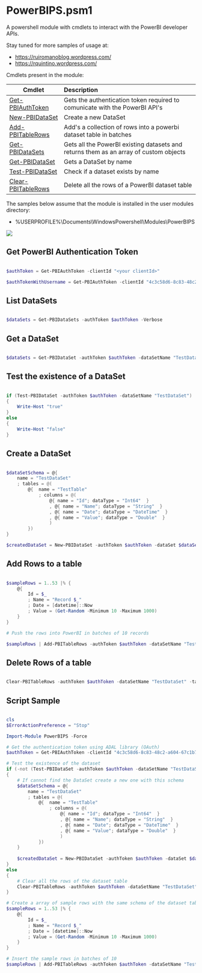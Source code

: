 # PowerBIPS.psm1

A powershell module with cmdlets to interact with the PowerBI developer APIs.

Stay tuned for more samples of usage at: 

* https://ruiromanoblog.wordpress.com/
* https://rquintino.wordpress.com/

Cmdlets present in the module:

| Cmdlet   |      Description      |
|----------|:--------------|
| [Get-PBIAuthToken](#GetPBIAuthToken) |  Gets the authentication token required to comunicate with the PowerBI API's |
| [New-PBIDataSet](#NewPBIDataSet) |    Create a new DataSet   |
| [Add-PBITableRows](#AddPBITableRows) | Add's a collection of rows into a powerbi dataset table in batches |
| [Get-PBIDataSets](#GetPBIDataSets) |  Gets all the PowerBI existing datasets and returns them as an array of custom objects |
| [Get-PBIDataSet](#GetPBIDataSet) | Gets a DataSet by name |
| [Test-PBIDataSet](#TestPBIDataSet) |  Check if a dataset exists by name |
| [Clear-PBITableRows](#ClearPBITableRows) |  Delete all the rows of a PowerBI dataset table |

The samples below assume that the module is installed in the user modules directory:
* %USERPROFILE%\Documents\WindowsPowershell\Modules\PowerBIPS

![](https://github.com/DevScope/powerbi-powershell-modules/blob/master/Images/PowerBIPS.PNG)

## <a name="GetPBIAuthToken"></a>Get PowerBI Authentication Token

```powershell

$authToken = Get-PBIAuthToken -clientId "<your clientId>"

$authTokenWithUsername = Get-PBIAuthToken -clientId "4c3c58d6-8c83-48c2-a604-67c1b740d167" -userName "<username>" -password "<password>"

```

## <a name="GetPBIDataSets"></a>List DataSets

```powershell

$dataSets = Get-PBIDataSets -authToken $authToken -Verbose

```

## <a name="GetPBIDataSet"></a>Get a DataSet

```powershell

$dataSets = Get-PBIDataSet -authToken $authToken -dataSetName "TestDataSet"

```

## <a name="TestPBIDataSet"></a>Test the existence of a DataSet

```powershell

if (Test-PBIDataSet -authToken $authToken -dataSetName "TestDataSet")
{
	Write-Host "true"
}
else
{
	Write-Host "false"
}

```

## <a name="NewPBIDataSet"></a>Create a DataSet

```powershell

$dataSetSchema = @{
	name = "TestDataSet"	
    ; tables = @(
		@{ 	name = "TestTable"
			; columns = @( 
				@{ name = "Id"; dataType = "Int64"  }
				, @{ name = "Name"; dataType = "String"  }
				, @{ name = "Date"; dataType = "DateTime"  }
				, @{ name = "Value"; dataType = "Double"  }
				) 
		})
}	

$createdDataSet = New-PBIDataSet -authToken $authToken -dataSet $dataSetSchema -Verbose

```

## <a name="AddPBITableRows"></a>Add Rows to a table

```powershell

$sampleRows = 1..53 |% {	
	@{
		Id = $_
		; Name = "Record $_"
		; Date = [datetime]::Now
		; Value = (Get-Random -Minimum 10 -Maximum 1000)
	}
}

# Push the rows into PowerBI in batches of 10 records

$sampleRows | Add-PBITableRows -authToken $authToken -dataSetName "TestDataSet" -tableName "TestTable" -batchSize 10 -Verbose

```

## <a name="ClearPBITableRows "></a>Delete Rows of a table

```powershell

Clear-PBITableRows -authToken $authToken -dataSetName "TestDataSet" -tableName "TestTable" -Verbose

```

## Script Sample

```powershell

cls
$ErrorActionPreference = "Stop"

Import-Module PowerBIPS -Force

# Get the authentication token using ADAL library (OAuth)
$authToken = Get-PBIAuthToken -clientId "4c3c58d6-8c83-48c2-a604-67c1b740d167"

# Test the existence of the dataset
if (-not (Test-PBIDataSet -authToken $authToken -dataSetName "TestDataSet"))
{
	# If cannot find the DataSet create a new one with this schema
	$dataSetSchema = @{
		name = "TestDataSet"	
	    ; tables = @(
			@{ 	name = "TestTable"
				; columns = @( 
					@{ name = "Id"; dataType = "Int64"  }
					, @{ name = "Name"; dataType = "String"  }
					, @{ name = "Date"; dataType = "DateTime"  }
					, @{ name = "Value"; dataType = "Double"  }
					) 
			})
	}	
	
	$createdDataSet = New-PBIDataSet -authToken $authToken -dataSet $dataSetSchema -Verbose
}
else
{
	# Clear all the rows of the dataset table	
	Clear-PBITableRows -authToken $authToken -dataSetName "TestDataSet" -tableName "TestTable" -Verbose
}

# Create a array of sample rows with the same schema of the dataset table
$sampleRows = 1..53 |% {	
	@{
		Id = $_
		; Name = "Record $_"
		; Date = [datetime]::Now
		; Value = (Get-Random -Minimum 10 -Maximum 1000)
	}
}

# Insert the sample rows in batches of 10
$sampleRows | Add-PBITableRows -authToken $authToken -dataSetName "TestDataSet" -tableName "TestTable" -batchSize 10 -Verbose

```
